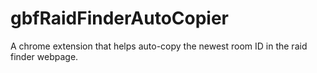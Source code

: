# gbfRaidFinderAutoCopier
A chrome extension that helps auto-copy the newest room ID in the raid finder webpage.
